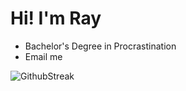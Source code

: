 # Hi! I'm Ray

* Bachelor's Degree in Procrastination
* Email me

![GithubStreak](https://github-readme-streak-stats.herokuapp.com/?user=Ray%208%206%201.&theme=onedark&hide_border=true&date_format=M%20j%5B%2C%20Y%5D&mode=weekly)

<!---
Ray861/Ray861 is a ✨ special ✨ repository because its `README.md` (this file) appears on your GitHub profile.
You can click the Preview link to take a look at your changes.
--->

